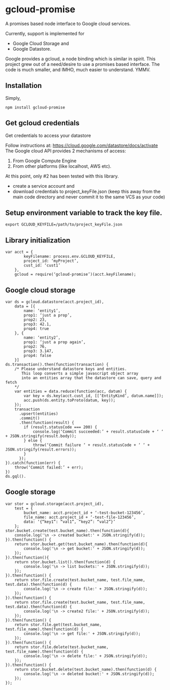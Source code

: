 gcloud-promise
==============

A promises based node interface to Google cloud services.

Currently, support is implemented for 
 - Google Cloud Storage and
 - Google Datastore.

Google provides a gcloud, a node binding which is similar in spirit.
This project grew out of a need/desire to use a promises based interface.
The code is much smaller, and IMHO, much easier to understand. YMMV.


## Installation
Simply,

    npm install gcloud-promise

## Get gcloud credentials

Get credentials to access your datastore

Follow instructions at: https://cloud.google.com/datastore/docs/activate
The Google cloud API provides 2 mechanisms of access:

1. From Google Compute Engine
2. From other platforms (like localhost, AWS etc).

At this point, only #2 has been tested with this library.

 - create a service account and
 - download credentials to project_keyFile.json
   (keep this away from the main code directory and never
    commit it to the same VCS as your code)

## Setup environment variable to track the key file.

    export GCLOUD_KEYFILE=/path/to/project_keyFile.json

## Library initialization

    var acct = {
            keyFilename: process.env.GCLOUD_KEYFILE,
            project_id: ‘myProject’,
            cust_id: ‘cust1’
        },
        gcloud = require(‘gcloud-promise’)(acct.keyFilename);


## Google cloud storage
    var ds = gcloud.datastore(acct.project_id),
        data = [{
            name: ‘entity1’,
            prop1: ‘just a prop’,
            prop2: 23,
            prop3: 42.1,
            prop4: true
        }, {
            name: ‘entity2’,
            prop1: ‘just a prop again’,
            prop2: 76,
            prop3: 3.147,
            prop4: false
        }]
    ds.transaction().then(function(transaction) {
        /* Please understand datastore keys and entities.
           This loop converts a simple javascript object array
           into an entities array that the datastore can save, query and fetch
        */
        var entities = data.reduce(function(acc, datum) {
            var key = ds.key(acct.cust_id, [[‘EntityKind’, datum.name]]);
            acc.push(ds.entity.toProto(datum, key));
        });
        transaction
          .upsert(entities)
          .commit()
          .then(function(result) {
            if (result.statusCode === 200) {
                console.log(‘Commit succeeded:’ + result.statusCode + ‘ ‘ + JSON.stringify(result.body));
            } else {
                throw(‘Commit failure ‘ + result.statusCode + ‘ ‘ + JSON.stringify(result.errors));
            }
          });
    }).catch(function(err) {
        throw(‘Commit failed:’ + err);
    })
    ds.gql().



## Google storage
    var stor = gcloud.storage(acct.project_id),
        test = {
            bucket_name: acct.project_id + ‘-test-bucket-123456’,
            file_name: acct.project_id + ‘-test-file-123456’,
            data: ‘{“key1”: “val1”, “key2”: “val2”}’
        };
    stor.bucket.create(test.bucket_name).then(function(d){
        console.log('\n -> created bucket:' + JSON.stringify(d));
    }).then(function() {
        return stor.bucket.get(test.bucket_name).then(function(d){
            console.log('\n -> get bucket:' + JSON.stringify(d));
        });
    }).then(function(){
        return stor.bucket.list().then(function(d) {
            console.log('\n -> list buckets:' + JSON.stringify(d));
        });
    }).then(function() {
        return stor.file.create(test.bucket_name, test.file_name, test.data).then(function(d) {
            console.log('\n -> create file:' + JSON.stringify(d));
        });
    }).then(function() {
        return stor.file.create(test.bucket_name, test.file_name, test.data).then(function(d) {
            console.log('\n -> create2 file:' + JSON.stringify(d));
        });
    }).then(function() {
        return stor.file.get(test.bucket_name, test.file_name).then(function(d) {
            console.log('\n -> get file:' + JSON.stringify(d));
        });
    }).then(function() {
        return stor.file.delete(test.bucket_name, test.file_name).then(function(d) {
            console.log('\n -> delete file:' + JSON.stringify(d));
        });
    }).then(function() {
        return stor.bucket.delete(test.bucket_name).then(function(d) {
            console.log('\n -> deleted bucket:' + JSON.stringify(d));
        });
    });
